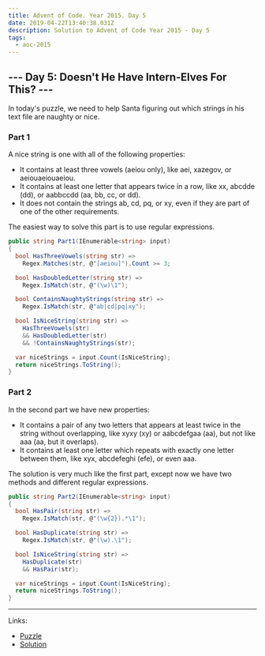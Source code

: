 ```yaml
---
title: Advent of Code. Year 2015. Day 5
date: 2019-04-22T13:40:38.031Z
description: Solution to Advent of Code Year 2015 - Day 5
tags:
  - aoc-2015
---
```

## --- Day 5: Doesn't He Have Intern-Elves For This? ---

In today's puzzle, we need to help Santa figuring out which strings in his text file are naughty or nice. 

### Part 1

A nice string is one with all of the following properties:

- It contains at least three vowels (aeiou only), like aei, xazegov, or aeiouaeiouaeiou.
- It contains at least one letter that appears twice in a row, like xx, abcdde (dd), or aabbccdd (aa, bb, cc, or dd).
- It does not contain the strings ab, cd, pq, or xy, even if they are part of one of the other requirements.

The easiest way to solve this part is to use regular expressions.

```csharp
public string Part1(IEnumerable<string> input)
{
  bool HasThreeVowels(string str) => 
    Regex.Matches(str, @"[aeiou]").Count >= 3;

  bool HasDoubledLetter(string str) => 
    Regex.IsMatch(str, @"(\w)\1");

  bool ContainsNaughtyStrings(string str) => 
    Regex.IsMatch(str, @"ab|cd|pq|xy");

  bool IsNiceString(string str) =>
    HasThreeVowels(str)
    && HasDoubledLetter(str)
    && !ContainsNaughtyStrings(str);

  var niceStrings = input.Count(IsNiceString);
  return niceStrings.ToString();
}
```

### Part 2

In the second part we have new properties:

- It contains a pair of any two letters that appears at least twice in the string without overlapping, like xyxy (xy) or aabcdefgaa (aa), but not like aaa (aa, but it overlaps).
- It contains at least one letter which repeats with exactly one letter between them, like xyx, abcdefeghi (efe), or even aaa.

The solution is very much like the first part, except now we have two methods and different regular expressions.

```csharp
public string Part2(IEnumerable<string> input)
{
  bool HasPair(string str) => 
    Regex.IsMatch(str, @"(\w{2}).*\1");

  bool HasDuplicate(string str) => 
    Regex.IsMatch(str, @"(\w).\1");

  bool IsNiceString(string str) =>
    HasDuplicate(str)
    && HasPair(str);

  var niceStrings = input.Count(IsNiceString);
  return niceStrings.ToString();
}
```

- - -

Links:

* [Puzzle](https://adventofcode.com/2015/day/5)
* [Solution](https://github.com/PDmatrix/advent-of-code/tree/master/CSharp/Solutions/2015/5)
